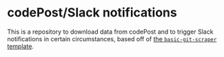 # codePost/Slack notifications

This is a repository to download data from codePost and to trigger Slack notifications in certain circumstances, based off of [the `basic-git-scraper` template](https://github.com/jlumbroso/basic-git-scraper-template/).


